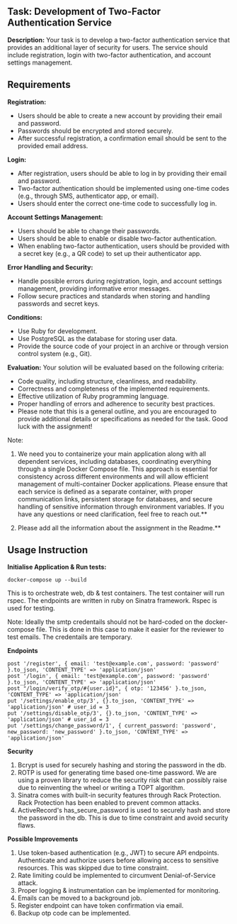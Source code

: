 ## Task: Development of Two-Factor Authentication Service

**Description:**
Your task is to develop a two-factor authentication service that provides an additional layer of security for users. The service should include registration, login with two-factor authentication, and account settings management.

## Requirements

**Registration:**
- Users should be able to create a new account by providing their email and password.
- Passwords should be encrypted and stored securely.
- After successful registration, a confirmation email should be sent to the provided email address.

**Login:**
- After registration, users should be able to log in by providing their email and password.
- Two-factor authentication should be implemented using one-time codes (e.g., through SMS, authenticator app, or email).
- Users should enter the correct one-time code to successfully log in.

**Account Settings Management:**

- Users should be able to change their passwords.
- Users should be able to enable or disable two-factor authentication.
- When enabling two-factor authentication, users should be provided with a secret key (e.g., a QR code) to set up their authenticator app.

**Error Handling and Security:**

- Handle possible errors during registration, login, and account settings management, providing informative error messages.
- Follow secure practices and standards when storing and handling passwords and secret keys.

**Conditions:**
- Use Ruby for development.
- Use PostgreSQL as the database for storing user data.
- Provide the source code of your project in an archive or through version control system (e.g., Git).

**Evaluation:**
Your solution will be evaluated based on the following criteria:
- Code quality, including structure, cleanliness, and readability.
- Correctness and completeness of the implemented requirements.
- Effective utilization of Ruby programming language.
- Proper handling of errors and adherence to security best practices.
- Please note that this is a general outline, and you are encouraged to provide additional details or specifications as needed for the task. Good luck with the assignment!


Note: 
1. We need you to containerize your main application along with all dependent services, including databases, coordinating everything through a single Docker Compose file. This approach is essential for consistency across
different environments and will allow efficient management of multi-container Docker applications. Please ensure that each service is defined as a separate container, with proper communication links, persistent storage for databases, and secure handling of sensitive information through environment variables. If
you have any questions or need clarification, feel free to reach out.**

2. Please add all the information about the assignment in the Readme.**


## Usage Instruction
**Initialise Application & Run tests:**

    docker-compose up --build
    
This is to orchestrate web, db & test containers. The test container will run rspec.
The endpoints are written in ruby on Sinatra framework. Rspec is used for testing.

Note: Ideally the smtp credentails should not be hard-coded on the docker-compose file. This is done in this case to make it easier for the reviewer to test emails. The credentails are temporary.

**Endpoints**

    post '/register', { email: 'test@example.com', password: 'password' }.to_json, 'CONTENT_TYPE' => 'application/json'
    post '/login', { email: 'test@example.com', password: 'password' }.to_json, 'CONTENT_TYPE' => 'application/json'
    post "/login/verify_otp/#{user.id}", { otp: '123456' }.to_json, 'CONTENT_TYPE' => 'application/json'
    put '/settings/enable_otp/3', {}.to_json, 'CONTENT_TYPE' => 'application/json' # user_id = 3
    put '/settings/disable_otp/3', {}.to_json, 'CONTENT_TYPE' => 'application/json' # user_id = 3
    put '/settings/change_password/1', { current_password: 'password', new_password: 'new_password' }.to_json, 'CONTENT_TYPE' => 'application/json'

**Security**
1. Bcrypt is used for securely hashing and storing the password in the db.
2. ROTP is used for generating time based one-time password. We are using a proven library to reduce the security risk that can possibly raise due to reinventing the wheel or writing a TOPT algorithm.
3. Sinatra comes with built-in security features through Rack Protection. Rack Protection has been enabled to prevent common attacks.
4. ActiveRecord's has_secure_password is used to securely hash and store the password in the db. This is due to time constraint and avoid security flaws.


**Possible Improvements**
1. Use token-based authentication (e.g., JWT) to secure API endpoints. Authenticate and authorize users before allowing access to sensitive resources. This was skipped due to time constraint.
2. Rate limiting could be implemented to circumvent Denial-of-Service attack.
3. Proper logging & instrumentation can be implemented for monitoring.
4. Emails can be moved to a background job.
5. Register endpoint can have token confirmation via email.
6. Backup otp code can be implemented.


    
    
